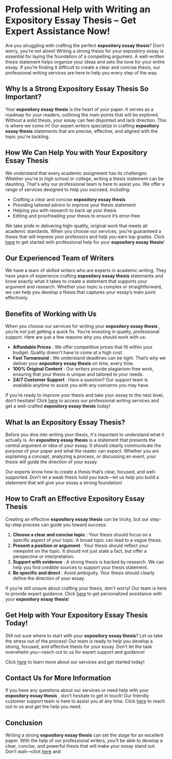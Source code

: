 # Professional Help with Writing an Expository Essay Thesis – Get Expert Assistance Now!

Are you struggling with crafting the perfect **expository essay thesis**? Don’t worry, you’re not alone! Writing a strong thesis for your expository essay is essential for laying the foundation of a compelling argument. A well-written thesis statement helps organize your ideas and sets the tone for your entire essay. If you're finding it difficult to create a clear and concise thesis, our professional writing services are here to help you every step of the way.

## Why Is a Strong Expository Essay Thesis So Important?

Your **expository essay thesis** is the heart of your paper. It serves as a roadmap for your readers, outlining the main points that will be explored. Without a solid thesis, your essay can feel disjointed and lack direction. This is where we come in! Our expert writers specialize in crafting **expository essay thesis** statements that are precise, effective, and aligned with the topic you're tackling.

## How We Can Help You with Your Expository Essay Thesis

We understand that every academic assignment has its challenges. Whether you're in high school or college, writing a thesis statement can be daunting. That's why our professional team is here to assist you. We offer a range of services designed to help you succeed, including:

- Crafting a clear and concise **expository essay thesis**
- Providing tailored advice to improve your thesis statement
- Helping you with research to back up your thesis
- Editing and proofreading your thesis to ensure it’s error-free

We take pride in delivering high-quality, original work that meets all academic standards. When you choose our services, you’re guaranteed a thesis that will impress your professors and help you earn top grades. Click [here](https://tinyurl.com/topessay?keyword=expository+essay+thesis) to get started with professional help for your **expository essay thesis**!

## Our Experienced Team of Writers

We have a team of skilled writers who are experts in academic writing. They have years of experience crafting **expository essay thesis** statements and know exactly what it takes to create a statement that supports your argument and research. Whether your topic is complex or straightforward, we can help you develop a thesis that captures your essay’s main point effectively.

## Benefits of Working with Us

When you choose our services for writing your **expository essay thesis** , you’re not just getting a quick fix. You’re investing in quality, professional support. Here are just a few reasons why you should work with us:

- **Affordable Prices** : We offer competitive prices that fit within your budget. Quality doesn’t have to come at a high cost.
- **Fast Turnaround** : We understand deadlines can be tight. That’s why we deliver your **expository essay thesis** on time, every time.
- **100% Original Content** : Our writers provide plagiarism-free work, ensuring that your thesis is unique and tailored to your needs.
- **24/7 Customer Support** : Have a question? Our support team is available anytime to assist you with any concerns you may have.

If you’re ready to improve your thesis and take your essay to the next level, don’t hesitate! Click [here](https://tinyurl.com/topessay?keyword=expository+essay+thesis) to access our professional writing services and get a well-crafted **expository essay thesis** today!

## What Is an Expository Essay Thesis?

Before you dive into writing your thesis, it's important to understand what it actually is. An **expository essay thesis** is a statement that presents the central argument or idea of your essay. It should clearly communicate the purpose of your paper and what the reader can expect. Whether you are explaining a concept, analyzing a process, or discussing an event, your thesis will guide the direction of your essay.

Our experts know how to create a thesis that’s clear, focused, and well-supported. Don’t let a weak thesis hold you back—let us help you build a statement that will give your essay a strong foundation!

## How to Craft an Effective Expository Essay Thesis

Creating an effective **expository essay thesis** can be tricky, but our step-by-step process can guide you toward success:

1. **Choose a clear and concise topic** : Your thesis should focus on a specific aspect of your topic. A broad topic can lead to a vague thesis.
2. **Present a position or argument** : Your thesis should reflect your viewpoint on the topic. It should not just state a fact, but offer a perspective or interpretation.
3. **Support with evidence** : A strong thesis is backed by research. We can help you find credible sources to support your thesis statement.
4. **Be specific and direct** : Avoid ambiguity. Your thesis should clearly define the direction of your essay.

If you’re still unsure about crafting your thesis, don't worry! Our team is here to provide expert guidance. Click [here](https://tinyurl.com/topessay?keyword=expository+essay+thesis) to get personalized assistance with your **expository essay thesis**!

## Get Help with Your Expository Essay Thesis Today!

Still not sure where to start with your **expository essay thesis**? Let us take the stress out of the process! Our team is ready to help you develop a strong, focused, and effective thesis for your essay. Don’t let the task overwhelm you—reach out to us for expert support and guidance!

Click [here](https://tinyurl.com/topessay?keyword=expository+essay+thesis) to learn more about our services and get started today!

## Contact Us for More Information

If you have any questions about our services or need help with your **expository essay thesis** , don’t hesitate to get in touch! Our friendly customer support team is here to assist you at any time. Click [here](https://tinyurl.com/topessay?keyword=expository+essay+thesis) to reach out to us and get the help you need.

## Conclusion

Writing a strong **expository essay thesis** can set the stage for an excellent paper. With the help of our professional writers, you’ll be able to develop a clear, concise, and powerful thesis that will make your essay stand out. Don’t wait—click [here](https://tinyurl.com/topessay?keyword=expository+essay+thesis) and
